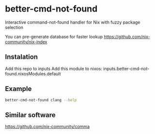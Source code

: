 # better-cmd-not-found

Interactive command-not-found handler for Nix with fuzzy package selection

You can pre-generate database for faster lookup
https://github.com/nix-community/nix-index

## Instalation

Add this repo to inputs
Add this module to nixos:
inputs.better-cmd-not-found.nixosModules.default

## Example
```bash
better-cmd-not-found clang --help
```

## Similar software
https://github.com/nix-community/comma
